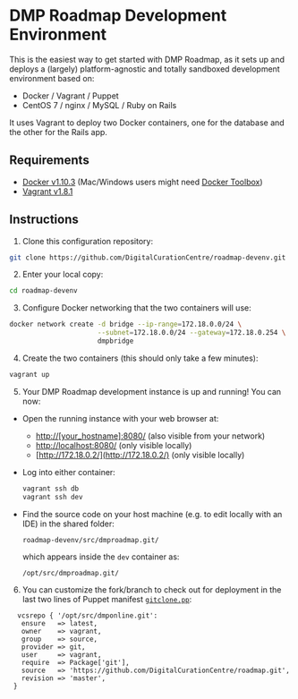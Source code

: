 # DMP Roadmap Development Environment

This is the easiest way to get started with DMP Roadmap, as it sets up and deploys a (largely) platform-agnostic and totally sandboxed development environment based on:
* Docker / Vagrant / Puppet
* CentOS 7 / nginx / MySQL / Ruby on Rails

It uses Vagrant to deploy two Docker containers, one for the database and the other for the Rails app.

## Requirements
* [Docker v1.10.3](https://docs.docker.com/engine/installation) (Mac/Windows users might need [Docker Toolbox](https://www.docker.com/products/docker-toolbox))
* [Vagrant v1.8.1](https://www.vagrantup.com/downloads.html)

## Instructions
1. Clone this configuration repository:

 ```bash
 git clone https://github.com/DigitalCurationCentre/roadmap-devenv.git
 ```

2. Enter your local copy:

 ```bash
 cd roadmap-devenv
 ```

3. Configure Docker networking that the two containers will use:

 ```bash
 docker network create -d bridge --ip-range=172.18.0.0/24 \
                       --subnet=172.18.0.0/24 --gateway=172.18.0.254 \
                       dmpbridge
 ```
 
4. Create the two containers (this should only take a few minutes):

 ```bash
 vagrant up
 ```

5. Your DMP Roadmap development instance is up and running! You can now:
 - Open the running instance with your web browser at:
    - [http://[your_hostname]:8080/](http://[your_hostname]:8080/) (also visible from your network)
    - [http://localhost:8080/](http://localhost:8080/) (only visible locally)
    - [http://172.18.0.2/](http://172.18.0.2/) (only visible locally)
 - Log into either container:
    
    ```bash
    vagrant ssh db
    vagrant ssh dev
    ```
    
 - Find the source code on your host machine (e.g. to edit locally with an IDE) in the shared folder:
    
    ```console
    roadmap-devenv/src/dmproadmap.git/
    ```
    
    which appears inside the `dev` container as:
    
    ```console
    /opt/src/dmproadmap.git/
    ```
    

6. You can customize the fork/branch to check out for deployment in the last two lines of Puppet manifest [`gitclone.pp`](environments/development/modules/dcc/manifests/gitclone.pp):
 
 ```puppet
   vcsrepo { '/opt/src/dmponline.git':
    ensure   => latest,
    owner    => vagrant,
    group    => source,
    provider => git,
    user     => vagrant,
    require  => Package['git'],
    source   => 'https://github.com/DigitalCurationCentre/roadmap.git',
    revision => 'master',
  }
 ```
